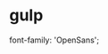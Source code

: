 # gulp

<!-- slick  -->
<link rel="stylesheet" href="./plagins/slick/slick.css">
<link rel="stylesheet" href="./plagins/slick/slick-theme.css">

<script src="./plagins/slick/slick.js" type="text/javascript"></script>

<!-- jQvery -->
<script src="./src/js/jqvery.js" type="text/javascript"></script>

<!-- Fonts -->
  <!-- openSans -->
  <link rel="stylesheet" href="./fonts/open_sans/open_sans.css">
  font-family: 'OpenSans';

<!-- fontAwesome -->
<link rel="stylesheet" href="./plagins/font-awesome/all.css">
<script src="./plagins/font-awesome/all.js" type="text/javascript"></script>

